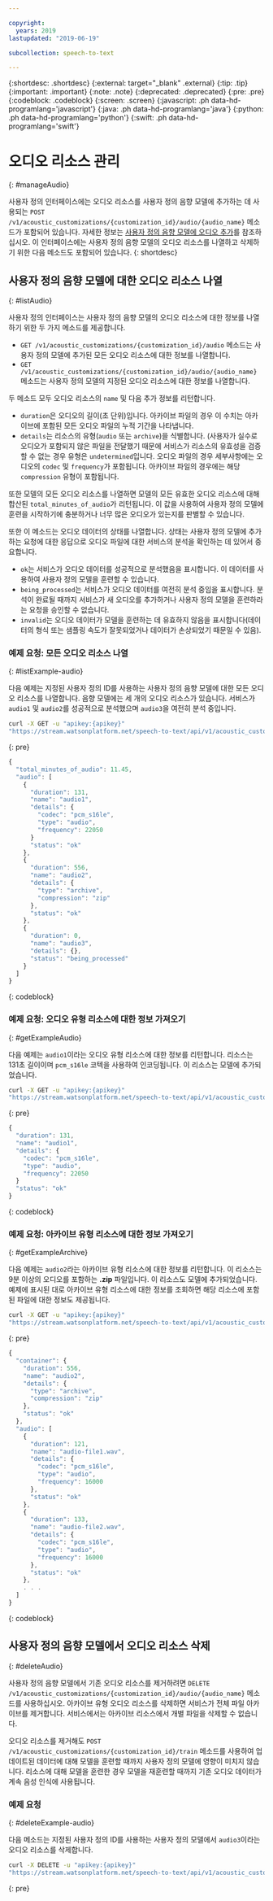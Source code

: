 ```yaml
---

copyright:
  years: 2019
lastupdated: "2019-06-19"

subcollection: speech-to-text

---
```


{:shortdesc: .shortdesc}
{:external: target="_blank" .external}
{:tip: .tip}
{:important: .important}
{:note: .note}
{:deprecated: .deprecated}
{:pre: .pre}
{:codeblock: .codeblock}
{:screen: .screen}
{:javascript: .ph data-hd-programlang='javascript'}
{:java: .ph data-hd-programlang='java'}
{:python: .ph data-hd-programlang='python'}
{:swift: .ph data-hd-programlang='swift'}

# 오디오 리소스 관리
{: #manageAudio}

사용자 정의 인터페이스에는 오디오 리소스를 사용자 정의 음향 모델에 추가하는 데 사용되는 `POST /v1/acoustic_customizations/{customization_id}/audio/{audio_name}` 메소드가 포함되어 있습니다. 자세한 정보는 [사용자 정의 음향 모델에 오디오 추가](/docs/services/speech-to-text?topic=speech-to-text-acoustic#addAudio)를 참조하십시오. 이 인터페이스에는 사용자 정의 음향 모델의 오디오 리소스를 나열하고 삭제하기 위한 다음 메소드도 포함되어 있습니다.
{: shortdesc}

## 사용자 정의 음향 모델에 대한 오디오 리소스 나열
{: #listAudio}

사용자 정의 인터페이스는 사용자 정의 음향 모델의 오디오 리소스에 대한 정보를 나열하기 위한 두 가지 메소드를 제공합니다.

-   `GET /v1/acoustic_customizations/{customization_id}/audio` 메소드는 사용자 정의 모델에 추가된 모든 오디오 리소스에 대한 정보를 나열합니다.
-   `GET /v1/acoustic_customizations/{customization_id}/audio/{audio_name}` 메소드는 사용자 정의 모델의 지정된 오디오 리소스에 대한 정보를 나열합니다.

두 메소드 모두 오디오 리소스의 `name` 및 다음 추가 정보를 리턴합니다.

-   `duration`은 오디오의 길이(초 단위)입니다. 아카이브 파일의 경우 이 수치는 아카이브에 포함된 모든 오디오 파일의 누적 기간을 나타냅니다.
-   `details`는 리소스의 유형(`audio` 또는 `archive`)을 식별합니다. (사용자가 실수로 오디오가 포함되지 않은 파일을 전달했기 때문에 서비스가 리소스의 유효성을 검증할 수 없는 경우 유형은 `undetermined`입니다. 오디오 파일의 경우 세부사항에는 오디오의 `codec` 및 `frequency`가 포함됩니다. 아카이브 파일의 경우에는 해당 `compression` 유형이 포함됩니다.

또한 모델의 모든 오디오 리소스를 나열하면 모델의 모든 유효한 오디오 리소스에 대해 합산된 `total_minutes_of_audio`가 리턴됩니다. 이 값을 사용하여 사용자 정의 모델에 훈련을 시작하기에 충분하거나 너무 많은 오디오가 있는지를 판별할 수 있습니다.

또한 이 메소드는 오디오 데이터의 상태를 나열합니다. 상태는 사용자 정의 모델에 추가하는 요청에 대한 응답으로 오디오 파일에 대한 서비스의 분석을 확인하는 데 있어서 중요합니다.

-   `ok`는 서비스가 오디오 데이터를 성공적으로 분석했음을 표시합니다. 이 데이터를 사용하여 사용자 정의 모델을 훈련할 수 있습니다.
-   `being_processed`는 서비스가 오디오 데이터를 여전히 분석 중임을 표시합니다. 분석이 완료될 때까지 서비스가 새 오디오를 추가하거나 사용자 정의 모델을 훈련하라는 요청을 승인할 수 없습니다.
-   `invalid`는 오디오 데이터가 모델을 훈련하는 데 유효하지 않음을 표시합니다(데이터의 형식 또는 샘플링 속도가 잘못되었거나 데이터가 손상되었기 때문일 수 있음).

### 예제 요청: 모든 오디오 리소스 나열
{: #listExample-audio}

다음 예제는 지정된 사용자 정의 ID를 사용하는 사용자 정의 음향 모델에 대한 모든 오디오 리소스를 나열합니다. 음향 모델에는 세 개의 오디오 리소스가 있습니다. 서비스가 `audio1` 및 `audio2`를 성공적으로 분석했으며 `audio3`을 여전히 분석 중입니다.

```bash
curl -X GET -u "apikey:{apikey}"
"https://stream.watsonplatform.net/speech-to-text/api/v1/acoustic_customizations/{customization_id}/audio"
```
{: pre}

```javascript
{
  "total_minutes_of_audio": 11.45,
  "audio": [
    {
      "duration": 131,
      "name": "audio1",
      "details": {
        "codec": "pcm_s16le",
        "type": "audio",
        "frequency": 22050
      }
      "status": "ok"
    },
    {
      "duration": 556,
      "name": "audio2",
      "details": {
        "type": "archive",
        "compression": "zip"
      },
      "status": "ok"
    },
    {
      "duration": 0,
      "name": "audio3",
      "details": {},
      "status": "being_processed"
    }
  ]
}
```
{: codeblock}

### 예제 요청: 오디오 유형 리소스에 대한 정보 가져오기
{: #getExampleAudio}

다음 예제는 `audio1`이라는 오디오 유형 리소스에 대한 정보를 리턴합니다. 리소스는 131초 길이이며 `pcm_s16le` 코텍을 사용하여 인코딩됩니다. 이 리소스는 모델에 추가되었습니다.

```bash
curl -X GET -u "apikey:{apikey}"
"https://stream.watsonplatform.net/speech-to-text/api/v1/acoustic_customizations/{customization_id}/audio/audio1"
```
{: pre}

```javascript
{
  "duration": 131,
  "name": "audio1",
  "details": {
    "codec": "pcm_s16le",
    "type": "audio",
    "frequency": 22050
  }
  "status": "ok"
}
```
{: codeblock}

### 예제 요청: 아카이브 유형 리소스에 대한 정보 가져오기
{: #getExampleArchive}

다음 예제는 `audio2`라는 아카이브 유형 리소스에 대한 정보를 리턴합니다. 이 리소스는 9분 이상의 오디오를 포함하는 **.zip** 파일입니다. 이 리소스도 모델에 추가되었습니다. 예제에 표시된 대로 아카이브 유형 리소스에 대한 정보를 조회하면 해당 리소스에 포함된 파일에 대한 정보도 제공됩니다.

```bash
curl -X GET -u "apikey:{apikey}"
"https://stream.watsonplatform.net/speech-to-text/api/v1/acoustic_customizations/{customization_id}/audio/audio2"
```
{: pre}

```javascript
{
  "container": {
    "duration": 556,
    "name": "audio2",
    "details": {
      "type": "archive",
      "compression": "zip"
    },
    "status": "ok"
  },
  "audio": [
    {
      "duration": 121,
      "name": "audio-file1.wav",
      "details": {
        "codec": "pcm_s16le",
        "type": "audio",
        "frequency": 16000
      },
      "status": "ok"
    },
    {
      "duration": 133,
      "name": "audio-file2.wav",
      "details": {
        "codec": "pcm_s16le",
        "type": "audio",
        "frequency": 16000
      },
      "status": "ok"
    },
    . . .
  ]
}
```
{: codeblock}

## 사용자 정의 음향 모델에서 오디오 리소스 삭제
{: #deleteAudio}

사용자 정의 음향 모델에서 기존 오디오 리소스를 제거하려면 `DELETE /v1/acoustic_customizations/{customization_id}/audio/{audio_name}` 메소드를 사용하십시오. 아카이브 유형 오디오 리소스를 삭제하면 서비스가 전체 파일 아카이브를 제거합니다. 서비스에서는 아카이브 리소스에서 개별 파일을 삭제할 수 없습니다.

오디오 리소스를 제거해도 `POST /v1/acoustic_customizations/{customization_id}/train` 메소드를 사용하여 업데이트된 데이터에 대해 모델을 훈련할 때까지 사용자 정의 모델에 영향이 미치지 않습니다. 리소스에 대해 모델을 훈련한 경우 모델을 재훈련할 때까지 기존 오디오 데이터가 계속 음성 인식에 사용됩니다.

### 예제 요청
{: #deleteExample-audio}

다음 메소드는 지정된 사용자 정의 ID를 사용하는 사용자 정의 모델에서 `audio3`이라는 오디오 리소스를 삭제합니다.

```bash
curl -X DELETE -u "apikey:{apikey}"
"https://stream.watsonplatform.net/speech-to-text/api/v1/acoustic_customizations/{customization_id}/audio/audio3"
```
{: pre}
